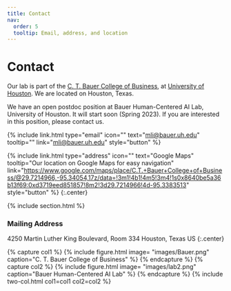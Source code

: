 ```yaml
---
title: Contact
nav:
  order: 5
  tooltip: Email, address, and location
---
```


# <i class="fas fa-envelope"></i>Contact

Our lab is part of the [C. T. Bauer College of Business](https://www.bauer.uh.edu/), at [University of Houston](https://www.uh.edu/).
We are located on Houston, Texas.

We have an open postdoc position at Bauer Human-Centered AI Lab, University of Houston. It will start soon (Spring 2023). If you are interested in this position, please contact us.

{%
  include link.html
  type="email"
  icon=""
  text="mli@bauer.uh.edu"
  tooltip=""
  link="mli@bauer.uh.edu"
  style="button"
%}
<!-- {%
  include link.html
  type="phone"
  icon=""
  text="(555) 867-5309"
  tooltip=""
  link="+1-555-867-5309"
  style="button"
%} -->
{%
  include link.html
  type="address"
  icon=""
  text="Google Maps"
  tooltip="Our location on Google Maps for easy navigation"
  link="https://www.google.com/maps/place/C.T.+Bauer+College+of+Business/@29.7214966,-95.34054,17z/data=!3m1!4b1!4m5!3m4!1s0x8640be5a36b13f69:0xd3719eed851857!8m2!3d29.7214966!4d-95.3383513"
  style="button"
%}
{:.center}

{% include section.html %}

### <i class="fas fa-mail-bulk"></i>Mailing Address

4250 Martin Luther King Boulevard, Room 334
Houston, Texas
US
{:.center}

{% capture col1 %}
{%
  include figure.html
  image= "images/Bauer.png"
  caption="C. T. Bauer College of Business"
%}
{% endcapture %}
{% capture col2 %}
{%
  include figure.html
  image= "images/lab2.png"
  caption="Bauer Human-Centered AI Lab"
%}
{% endcapture %}
{% include two-col.html col1=col1 col2=col2 %}
